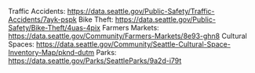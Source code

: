 Traffic Accidents: https://data.seattle.gov/Public-Safety/Traffic-Accidents/7ayk-pspk
Bike Theft: https://data.seattle.gov/Public-Safety/Bike-Theft/4uas-4pix
Farmers Markets: https://data.seattle.gov/Community/Farmers-Markets/8e93-ghn8
Cultural Spaces: https://data.seattle.gov/Community/Seattle-Cultural-Space-Inventory-Map/pknd-dutm
Parks: https://data.seattle.gov/Parks/SeattleParks/9a2d-i79t
